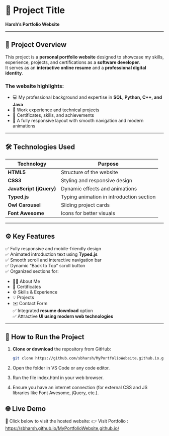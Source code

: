 # 💼 Project Title  
**Harsh’s Portfolio Website**

---

## 🧠 Project Overview  

This project is a **personal portfolio website** designed to showcase my skills, experience, projects, and certifications as a **software developer**.  
It serves as an **interactive online resume** and a **professional digital identity**.

### The website highlights:
- 💻 My professional background and expertise in **SQL, Python, C++, and Java**  
- 🧩 Work experience and technical projects  
- 🏅 Certificates, skills, and achievements  
- 📱 A fully responsive layout with smooth navigation and modern animations  

---

## 🛠️ Technologies Used  

| Technology | Purpose |
|-------------|----------|
| **HTML5** | Structure of the website |
| **CSS3** | Styling and responsive design |
| **JavaScript (jQuery)** | Dynamic effects and animations |
| **Typed.js** | Typing animation in introduction section |
| **Owl Carousel** | Sliding project cards |
| **Font Awesome** | Icons for better visuals |

---

## ⚙️ Key Features  

✅ Fully responsive and mobile-friendly design  
✅ Animated introduction text using **Typed.js**  
✅ Smooth scroll and interactive navigation bar  
✅ Dynamic “Back to Top” scroll button  
✅ Organized sections for:  
   - 🧍‍♂️ About Me  
   - 🏅 Certificates  
   - ⚙️ Skills & Experience  
   - 💡 Projects  
   - ✉️ Contact Form  
✅ Integrated **resume download** option  
✅ Attractive **UI using modern web technologies**

---

## 🚀 How to Run the Project  

1. **Clone or download** the repository from GitHub:  
   ```bash
   git clone https://github.com/sbharsh/MyPortfolioWebsite.github.io.git
2. Open the folder in VS Code or any code editor.

3. Run the file index.html in your web browser.

4. Ensure you have an internet connection (for external CSS and JS libraries like Font Awesome, jQuery, etc.).

## 🌐 Live Demo

🎯 Click below to visit the hosted website: 
👉 Visit Portfolio : https://sbharsh.github.io/MyPortfolioWebsite.github.io/
